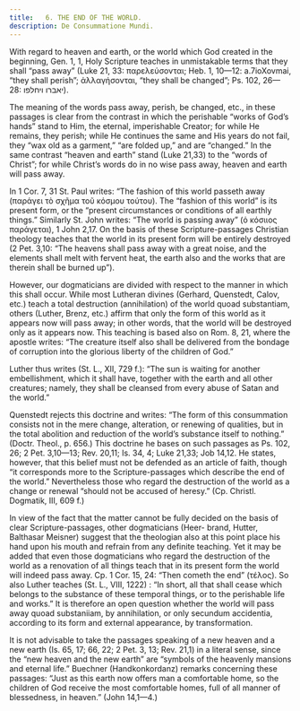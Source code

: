 ```yaml
---
title:   6. THE END OF THE WORLD.
description: De Consummatione Mundi.
---
```


With regard to heaven and earth, or the world which God  created in the beginning, Gen. 1, 1, Holy Scripture teaches in  unmistakable terms that they shall “pass away” (Luke 21, 33: παρελεύσονται; Heb. 1, 10—12: a.7ioXovmai, “they shall perish”; ἀλλαγήσονται, “they shall be changed”; Ps. 102, 26—28: יאברו ויחלפו).

The meaning of the words pass away, perish, be changed, etc.,  in these passages is clear from the contrast in which the perishable  “works of God’s hands” stand to Him, the eternal, imperishable  Creator; for while He remains, they perish; while He continues  the same and His years do not fail, they “wax old as a garment,”  “are folded up,” and are “changed.” In the same contrast “heaven  and earth” stand (Luke 21,33) to the “words of Christ”; for  while Christ’s words do in no wise pass away, heaven and earth  will pass away. 

In 1 Cor. 7, 31 St. Paul writes: “The fashion of this world  passeth away (παράγει τὸ σχῆμα τοῦ κόσμου τούτου). The “fashion  of this world” is its present form, or the “present circumstances  or conditions of all earthly things.” Similarly St. John writes: “The world is passing away” (ὁ κόσιιος παράγεται), 1 John 2,17. On the basis of these Scripture-passages Christian theology  teaches that the world in its present form will be entirely destroyed  (2 Pet. 3,10: “The heavens shall pass away with a great noise, and  the elements shall melt with fervent heat, the earth also and the  works that are therein shall be burned up”). 

However, our dogmaticians are divided with respect to the  manner in which this shall occur. While most Lutheran divines  (Gerhard, Quenstedt, Calov, etc.) teach a total destruction  (annihilation) of the world quoad substantiam, others (Luther,  Brenz, etc.) affirm that only the form of this world as it appears  now will pass away; in other words, that the world will be destroyed  only as it appears now. This teaching is based also on Rom. 8, 21,  where the apostle writes: “The creature itself also shall be delivered from the bondage of corruption into the glorious liberty of  the children of God.” 

Luther thus writes (St. L., XII, 729 f.): “The sun is waiting  for another embellishment, which it shall have, together with the  earth and all other creatures; namely, they shall be cleansed from  every abuse of Satan and the world.” 

Quenstedt rejects this doctrine and writes: “The form of this  consummation consists not in the mere change, alteration, or renewing of qualities, but in the total abolition and reduction of the  world’s substance itself to nothing.” (Doctr. Theol., p. 656.) This  doctrine he bases on such passages as Ps. 102, 26; 2 Pet. 3,10—13;  Rev. 20,11; Is. 34, 4; Luke 21,33; Job 14,12. He states, however, that this belief must not be defended as an article of faith,  though “it corresponds more to the Scripture-passages which describe the end of the world.” Nevertheless those who regard the  destruction of the world as a change or renewal “should not be  accused of heresy.” (Cp. Christl. Dogmatik, III, 609 f.) 

In view of the fact that the matter cannot be fully decided on  the basis of clear Scripture-passages, other dogmaticians (Heer-  brand, Hutter, Balthasar Meisner) suggest that the theologian also  at this point place his hand upon his mouth and refrain from any  definite teaching. Yet it may be added that even those dogmaticians who regard the destruction of the world as a renovation  of all things teach that in its present form the world will indeed  pass away. Cp. 1 Cor. 15, 24: “Then cometh the end” (τέλος). So also Luther teaches (St. L., VIII, 1222) : “In short, all that  shall cease which belongs to the substance of these temporal things, or to the perishable life and works.” It is therefore an open  question whether the world will pass away quoad substaniiam, by  annihilation, or only secundum accidentia, according to its form  and external appearance, by transformation. 

It is not advisable to take the passages speaking of a new  heaven and a new earth (Is. 65, 17; 66, 22; 2 Pet. 3, 13; Rev.  21,1) in a literal sense, since the “new heaven and the new earth”  are “symbols of the heavenly mansions and eternal life.” Buechner  (Handkonkordanz) remarks concerning these passages: “Just as  this earth now offers man a comfortable home, so the children of  God receive the most comfortable homes, full of all manner of  blessedness, in heaven.” (John 14,1—4.) 
